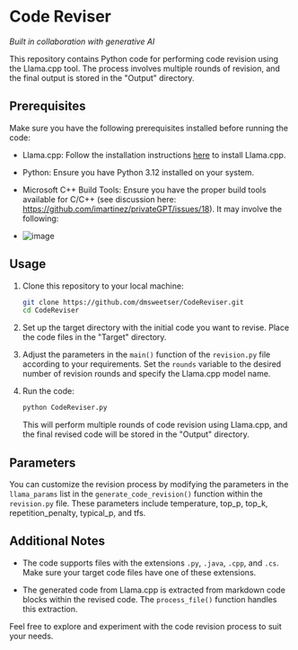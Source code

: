 # Code Reviser
_Built in collaboration with generative AI_

This repository contains Python code for performing code revision using the Llama.cpp tool. The process involves multiple rounds of revision, and the final output is stored in the "Output" directory.

## Prerequisites

Make sure you have the following prerequisites installed before running the code:

- Llama.cpp: Follow the installation instructions [here](llamacpp/llama/INSTALL.md) to install Llama.cpp.
- Python: Ensure you have Python 3.12 installed on your system.
- Microsoft C++ Build Tools: Ensure you have the proper build tools available for C/C++ (see discussion here: https://github.com/imartinez/privateGPT/issues/18). It may involve the following:
  
- ![image](https://github.com/dmsweetser/CodeReviser/assets/37463869/4679e46d-640b-4e7e-93b6-d4d5aec7dc80)


## Usage

1. Clone this repository to your local machine:

   ```bash
   git clone https://github.com/dmsweetser/CodeReviser.git
   cd CodeReviser
   ```

2. Set up the target directory with the initial code you want to revise. Place the code files in the "Target" directory.

3. Adjust the parameters in the `main()` function of the `revision.py` file according to your requirements. Set the `rounds` variable to the desired number of revision rounds and specify the Llama.cpp model name.

4. Run the code:

   ```bash
   python CodeReviser.py
   ```

   This will perform multiple rounds of code revision using Llama.cpp, and the final revised code will be stored in the "Output" directory.

## Parameters

You can customize the revision process by modifying the parameters in the `llama_params` list in the `generate_code_revision()` function within the `revision.py` file. These parameters include temperature, top_p, top_k, repetition_penalty, typical_p, and tfs.

## Additional Notes

- The code supports files with the extensions `.py`, `.java`, `.cpp`, and `.cs`. Make sure your target code files have one of these extensions.

- The generated code from Llama.cpp is extracted from markdown code blocks within the revised code. The `process_file()` function handles this extraction.

Feel free to explore and experiment with the code revision process to suit your needs.
